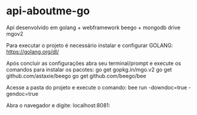 # api-aboutme-go
Api desenvolvido em golang + webframework beego + mongodb drive mgov2

Para executar o projeto é necessário instalar e configurar GOLANG: https://golang.org/dl/

Após concluir as configurações abra seu terminal/prompt e execute os comandos para instalar os pacotes:
go get gopkg.in/mgo.v2
go get github.com/astaxie/beego
go get github.com/beego/bee

Acesse a pasta do projeto e execute o comando:
bee run -downdoc=true -gendoc=true

Abra o navegador e digite: localhost:8081:
